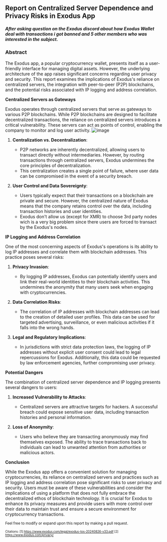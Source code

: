 ## Report on Centralized Server Dependence and Privacy Risks in Exodus App

##### After asking question on the Exodus discord about how Exodus Wallet deal with transactions i got banned and 5 other members who was interested in the subject.

### Abstract
The Exodus app, a popular cryptocurrency wallet, presents itself as a user-friendly interface for managing digital assets. However, the underlying architecture of the app raises significant concerns regarding user privacy and security. This report examines the implications of Exodus's reliance on centralized servers, the integration with peer-to-peer (P2P) blockchains, and the potential risks associated with IP logging and address correlation.

**Centralized Servers as Gateways**

Exodus operates through centralized servers that serve as gateways to various P2P blockchains. While P2P blockchains are designed to facilitate decentralized transactions, the reliance on centralized servers introduces a critical vulnerability. These servers can act as points of control, enabling the company to monitor and log user activity.
![image](https://github.com/user-attachments/assets/f8a75d33-8e7b-4595-82be-a6c2bbf48915)


1. **Centralization vs. Decentralization**: 
   - P2P networks are inherently decentralized, allowing users to transact directly without intermediaries. However, by routing transactions through centralized servers, Exodus undermines the core principles of decentralization.
   - This centralization creates a single point of failure, where user data can be compromised in the event of a security breach.

2. **User Control and Data Sovereignty**:
   - Users typically expect that their transactions on a blockchain are private and secure. However, the centralized nature of Exodus means that the company retains control over the data, including transaction histories and user identities.
   - Exodus don't allow us (except for XMR) to choose 3rd party nodes wich is a very big problem since there users are forced to transact by the Exodus's nodes.

**IP Logging and Address Correlation**

One of the most concerning aspects of Exodus's operations is its ability to log IP addresses and correlate them with blockchain addresses. This practice poses several risks:

1. **Privacy Invasion**:
   - By logging IP addresses, Exodus can potentially identify users and link their real-world identities to their blockchain activities. This undermines the anonymity that many users seek when engaging with cryptocurrencies.

2. **Data Correlation Risks**:
   - The correlation of IP addresses with blockchain addresses can lead to the creation of detailed user profiles. This data can be used for targeted advertising, surveillance, or even malicious activities if it falls into the wrong hands.

3. **Legal and Regulatory Implications**:
   - In jurisdictions with strict data protection laws, the logging of IP addresses without explicit user consent could lead to legal repercussions for Exodus. Additionally, this data could be requested by law enforcement agencies, further compromising user privacy.

**Potential Dangers**

The combination of centralized server dependence and IP logging presents several dangers to users:

1. **Increased Vulnerability to Attacks**:
   - Centralized servers are attractive targets for hackers. A successful breach could expose sensitive user data, including transaction histories and personal information.

2. **Loss of Anonymity**:
   - Users who believe they are transacting anonymously may find themselves exposed. The ability to trace transactions back to individuals can lead to unwanted attention from authorities or malicious actors.

**Conclusion**

While the Exodus app offers a convenient solution for managing cryptocurrencies, its reliance on centralized servers and practices such as IP logging and address correlation pose significant risks to user privacy and security. Users must be aware of these vulnerabilities and consider the implications of using a platform that does not fully embrace the decentralized ethos of blockchain technology. It is crucial for Exodus to enhance its privacy measures and provide users with more control over their data to maintain trust and ensure a secure environment for cryptocurrency transactions.


<small>Feel free to modify or expand upon this report by making a pull request.<small/>

Citations:
[1] https://www.exodus.com/legal/exodus-tos-20240826-v33.pdf
[2] https://www.exodus.com/privacy/
